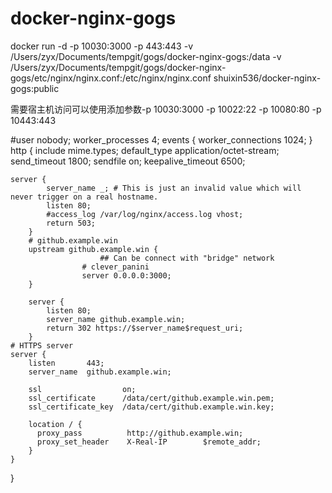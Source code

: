 # docker-nginx-gogs


docker run -d -p 10030:3000 -p 443:443 -v /Users/zyx/Documents/tempgit/gogs/docker-nginx-gogs:/data -v /Users/zyx/Documents/tempgit/gogs/docker-nginx-gogs/etc/nginx/nginx.conf:/etc/nginx/nginx.conf shuixin536/docker-nginx-gogs:public


需要宿主机访问可以使用添加参数-p 10030:3000 -p 10022:22 -p 10080:80 -p 10443:443 


#user  nobody;
worker_processes  4;
events {
    worker_connections  1024;
}
http {
    include       mime.types;
    default_type  application/octet-stream;
    send_timeout 1800;
    sendfile        on;
    keepalive_timeout  6500;
    
    server {
			server_name _; # This is just an invalid value which will never trigger on a real hostname.
			listen 80;
			#access_log /var/log/nginx/access.log vhost;
			return 503;
		}
		# github.example.win
		upstream github.example.win {
						## Can be connect with "bridge" network
					# clever_panini
					server 0.0.0.0:3000;
		}
		
		server {
		    listen 80;
		    server_name github.example.win;
		    return 302 https://$server_name$request_uri;
		}
    # HTTPS server
    server {
        listen       443;
        server_name  github.example.win;

        ssl                  on;
        ssl_certificate      /data/cert/github.example.win.pem;
        ssl_certificate_key  /data/cert/github.example.win.key;

        location / {
          proxy_pass          http://github.example.win;
          proxy_set_header    X-Real-IP        $remote_addr;
        }
    }
}

